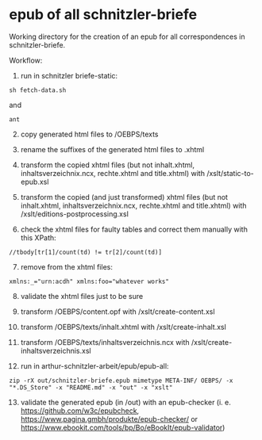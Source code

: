 # epub of all schnitzler-briefe

Working directory for the creation of an epub for all correspondences in schnitzler-briefe.

Workflow: 

1) run in schnitzler briefe-static:
```
sh fetch-data.sh
```

and 

```
ant
```

2) copy generated html files to /OEBPS/texts

3) rename the suffixes of the generated html files to .xhtml

4) transform the copied xhtml files (but not inhalt.xhtml, inhaltsverzeichnix.ncx, rechte.xhtml and title.xhtml) with /xslt/static-to-epub.xsl

5) transform the copied (and just transformed) xhtml files (but not inhalt.xhtml, inhaltsverzeichnix.ncx, rechte.xhtml and title.xhtml) with /xslt/editions-postprocessing.xsl

6) check the xhtml files for faulty tables and correct them manually with this XPath:

```
//tbody[tr[1]/count(td) != tr[2]/count(td)]
```

7) remove from the xhtml files:

```
xmlns:_="urn:acdh" xmlns:foo="whatever works"
```

8) validate the xhtml files just to be sure

9) transform /OEBPS/content.opf with /xslt/create-content.xsl

10) transform /OEBPS/texts/inhalt.xhtml with /xslt/create-inhalt.xsl

11) transform /OEBPS/texts/inhaltsverzeichnis.ncx with /xslt/create-inhaltsverzeichnis.xsl

12) run in arthur-schnitzler-arbeit/epub/epub-all:

```
zip -rX out/schnitzler-briefe.epub mimetype META-INF/ OEBPS/ -x "*.DS_Store" -x "README.md" -x "out" -x "xslt"
```

13) validate the generated epub (in /out) with an epub-checker (i. e. https://github.com/w3c/epubcheck, https://www.pagina.gmbh/produkte/epub-checker/ or https://www.ebookit.com/tools/bp/Bo/eBookIt/epub-validator)

